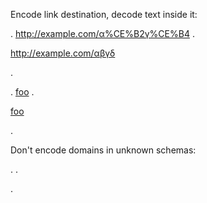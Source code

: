 
Encode link destination, decode text inside it:

.
<http://example.com/α%CE%B2γ%CE%B4>
.
<p><a href="http://example.com/%CE%B1%CE%B2%CE%B3%CE%B4">http://example.com/αβγδ</a></p>
.

.
[foo](http://example.com/α%CE%B2γ%CE%B4)
.
<p><a href="http://example.com/%CE%B1%CE%B2%CE%B3%CE%B4">foo</a></p>
.


Don't encode domains in unknown schemas:

.
[](skype:γγγ)
.
<p><a href="skype:%CE%B3%CE%B3%CE%B3"></a></p>
.
